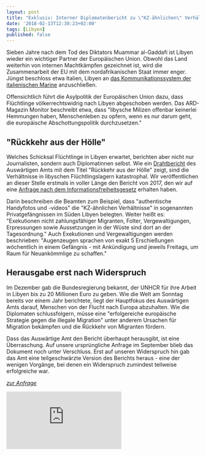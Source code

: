 ```yaml
---
layout: post
title: "Exklusiv: Interner Diplomatenbericht zu \"KZ-ähnlichen\" Verhältnissen in libyschen Flüchtlingslagern"
date: '2018-02-13T12:30:23+02:00' 
tags: [Libyen]
published: false
---
```


Sieben Jahre nach dem Tod des Diktators Muammar al-Gaddafi ist Libyen wieder ein wichtiger Partner der Europäischen Union. Obwohl das Land weiterhin von internen Machtkämpfen gezeichnet ist, wird die Zusammenarbeit der EU mit dem nordafrikanischen Staat immer enger. Jüngst beschloss etwa Italien, Libyen an [das Kommunikationssystem der italienischen Marine](https://www.heise.de/tp/features/Libyen-widerruft-Seenotrettungszone-3927846.html) anzuschließen. 

Offensichtlich führt die Asylpolitik der Europäischen Union dazu, dass Flüchtlinge völkerrechtswidrig nach Libyen abgeschoben werden. Das ARD-Magazin Monitor beschreibt etwa, dass "libysche Milizen offenbar keinerlei Hemmungen haben, Menschenleben zu opfern, wenn es nur darum geht, die europäische Abschottungspolitik durchzusetzen."

## "Rückkehr aus der Hölle"

Welches Schicksal Flüchtlinge in Libyen erwartet, berichten aber nicht nur Journalisten, sondern auch Diplomatinnen selbst. Wie ein [Drahtbericht](https://de.wikipedia.org/wiki/Drahtbericht) des Auswärtigen Amts mit dem Titel "Rückkehr aus der Hölle" zeigt, sind die Verhältnisse in libyschen Flüchtlingslagern katastrophal. Wir veröffentlichen an dieser Stelle erstmals in voller Länge den Bericht von 2017, den wir auf eine [Anfrage nach dem Informationsfreiheitsgesetz](https://fragdenstaat.de/anfrage/korrespondenz-zu-libyschen-lagern-zwischen-deutscher-botschaft-niger-und-ministerien/) erhalten haben.

Darin beschreiben die Beamten zum Beispiel, dass "authentische Handyfotos und -videos" die "KZ-ähnlichen Verhältnisse" in sogenannten Privatgefängnissen im Süden Libyen belegten. Weiter heißt es: "Exekutionen nicht zahlungsfähiger Migranten, Folter, Vergewaltigungen, Erpressungen sowie Aussetzungen in der Wüste sind dort an der Tagesordnung." Auch Exekutionen und Vergewaltigungen werden beschrieben: "Augenzeugen sprachen von exakt 5 Erschießungen wöchentlich in einem Gefängnis - mit Ankündigung und jeweils Freitags, um Raum für Neuankömmlige zu schaffen." 

## Herausgabe erst nach Widerspruch

Im Dezember gab die Bundesregierung bekannt, der UNHCR für ihre Arbeit in Libyen bis zu 20 Millionen Euro zu geben. Wie die Welt am Sonntag bereits vor einem Jahr berichtete, liegt der Hauptfokus des Auswärtigen Amts darauf, Menschen von der Flucht nach Europa abzuhalten. Wie die Diplomaten schlussfolgern, müsse eine "erfolgereiche europäische Strategie gegen die illegale Migration" unter anderem Ursachen für Migration bekämpfen und die Rückkehr von Migranten fördern.

Dass das Auswärtige Amt den Bericht überhaupt herausgibt, ist eine Überraschung. Auf unsere ursprüngliche Anfrage im September blieb das Dokument noch unter Verschluss. Erst auf unseren Widerspruch hin gab das Amt eine teilgeschwärzte Version des Berichts heraus - eine der wenigen Vorgänge, bei denen ein Widerspruch zumindest teilweise erfolgreiche war.

*[zur Anfrage](https://fragdenstaat.de/anfrage/korrespondenz-zu-libyschen-lagern-zwischen-deutscher-botschaft-niger-und-ministerien/)*

<embed src="https://fragdenstaat.de/files/foi/81116/aa-libyen-teilgeschw.pdf">
